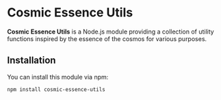 # Cosmic Essence Utils

**Cosmic Essence Utils** is a Node.js module providing a collection of utility functions inspired by the essence of the cosmos for various purposes.

## Installation

You can install this module via npm:

```bash
npm install cosmic-essence-utils

